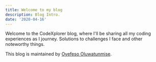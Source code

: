 ```yaml
---
title: Welcome to my blog
description: Blog Intro.
date: '2020-04-16'
---
```


Welcome to the CodeXplorer blog, where I'll be sharing all my coding experiences as I journey.
Solutions to challenges I face and other noteworthy things.

This blog is maintained by [Oyefeso Oluwatunmise](https://www.twitter.com/tunmiseoyefeso).
